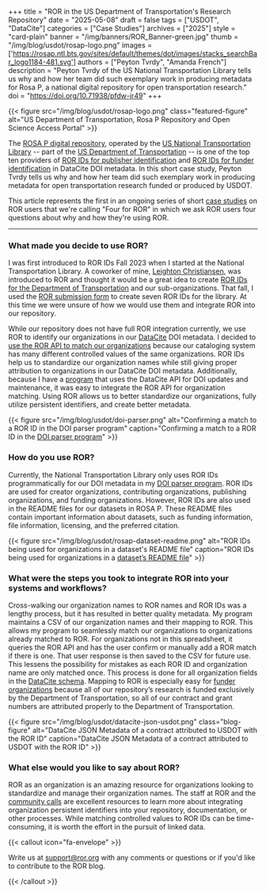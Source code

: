 +++ 
title = "ROR in the US Department of Transportation's Research Repository" 
date = "2025-05-08"
draft = false 
tags = ["USDOT", "DataCite"] 
categories = ["Case Studies"] 
archives = ["2025"]
style = "card-plain" 
banner = "/img/banners/ROR_Banner-green.jpg" 
thumb = "/img/blog/usdot/rosap-logo.png"
images = ['https://rosap.ntl.bts.gov/sites/default/themes/dot/images/stacks_searchBar_logo1184-481.svg']
authors = ["Peyton Tvrdy", "Amanda French"] 
description = "Peyton Tvrdy of the US National Transportation Library tells us why and how her team did such exemplary work in producing metadata for Rosa P, a national digital repository for open transportation research."
doi = "https://doi.org/10.71938/pfdw-jr49"
+++ 

{{< figure src="/img/blog/usdot/rosap-logo.png" class="featured-figure" alt="US Department of Transportation, Rosa P Repository and Open Science Access Portal" >}}

The [ROSA P digital repository](https://rosap.ntl.bts.gov/), operated by the [US National Transportation Library](https://ntl.bts.gov/ntl) -- part of the [US Department of Transportation](https://www.transportation.gov/) -- is one of the top ten providers of [ROR IDs for publisher identification](https://api.datacite.org/dois?query=publisher.publisherIdentifierScheme:ROR+OR+publisher.schemeUri:%22https://ror.org%22+OR+publisher.publisherIdentifier:*ror*&publisher=true&page[size]=0) and [ROR IDs for funder identification](https://api.datacite.org/dois?query=fundingReferences.funderIdentifierType:ROR&page%5Bsize%5D=0) in DataCite DOI metadata. In this short case study, Peyton Tvrdy tells us why and how her team did such exemplary work in producing metadata for open transportation research funded or produced by USDOT.

This article represents the first in an ongoing series of short [case studies](https://ror.org/categories/case-studies) on ROR users that we're calling "Four for ROR" in which we ask ROR users four questions about why and how they're using ROR.

---

### What made you decide to use ROR?

I was first introduced to ROR IDs Fall 2023 when I started at the National Transportation Library. A coworker of mine, [Leighton Christiansen](https://orcid.org/0000-0002-0543-4268), was introduced to ROR and thought it would be a great idea to create [ROR IDs for the Department of Transportation](https://ror.org/02xfw2e90) and our sub-organizations. That fall, I used the [ROR submission form](https://curation-request.ror.org) to create seven ROR IDs for the library. At this time we were unsure of how we would use them and integrate ROR into our repository. 

While our repository does not have full ROR integration currently, we use ROR to identify our organizations in our [DataCite](https://datacite.org) DOI metadata. I decided to [use the ROR API to match our organizations](https://ror.readme.io/docs/matching#match-organization-names-to-ror-ids-using-the-ror-api) because our cataloging system has many different controlled values of the same organizations. ROR IDs help us to standardize our organization names while still giving proper attribution to organizations in our DataCite DOI metadata. Additionally, because I have a [program](https://github.com/ptvrdy/doi-parser) that uses the DataCite API for DOI updates and maintenance, it was easy to integrate the ROR API for organization matching. Using ROR allows us to better standardize our organizations, fully utilize persistent identifiers, and create better metadata.

{{< figure src="/img/blog/usdot/doi-parser.png" alt="Confirming a match to a ROR ID in the DOI parser program" caption="Confirming a match to a ROR ID in the [DOI parser program](https://github.com/ptvrdy/doi-parser)" >}}


### How do you use ROR?

Currently, the National Transportation Library only uses ROR IDs programmatically for our DOI metadata in my [DOI parser program](https://github.com/ptvrdy/doi-parser). ROR IDs are used for creator organizations, contributing organizations, publishing organizations, and funding organizations. However, ROR IDs are also used in the README files for our datasets in ROSA P. These README files contain important information about datasets, such as funding information, file information, licensing, and the preferred citation. 

{{< figure src="/img/blog/usdot/rosap-dataset-readme.png" alt="ROR IDs being used for organizations in a dataset's README file" caption="ROR IDs being used for organizations in a [dataset’s README file](https://doi.org/10.21949/rb92-6j61)" >}}

### What were the steps you took to integrate ROR into your systems and workflows?

Cross-walking our organization names to ROR names and ROR IDs was a lengthy process, but it has resulted in better quality metadata. My program maintains a CSV of our organization names and their mapping to ROR. This allows my program to seamlessly match our organizations to organizations already matched to ROR. For organizations not in this spreadsheet, it queries the ROR API and has the user confirm or manually add a ROR match if there is one. That user response is then saved to the CSV for future use. This lessens the possibility for mistakes as each ROR ID and organization name are only matched once. This process is done for all organization fields in the [DataCite schema](https://datacite-metadata-schema.readthedocs.io/en/4.5/). Mapping to ROR is especially easy for [funder organizations](https://datacite-metadata-schema.readthedocs.io/en/4.5/properties/fundingreference/#funderidentifier) because all of our repository’s research is funded exclusively by the Department of Transportation, so all of our contract and grant numbers are attributed properly to the Department of Transportation.

{{< figure src="/img/blog/usdot/datacite-json-usdot.png" class="blog-figure" alt="DataCite JSON Metadata of a contract attributed to USDOT with the ROR ID" caption="DataCite JSON Metadata of a contract attributed to USDOT with the ROR ID" >}}

### What else would you like to say about ROR?

ROR as an organization is an amazing resource for organizations looking to standardize and manage their organization names. The staff at ROR and the [community calls](/events) are excellent resources to learn more about integrating organization persistent identifiers into your repository, documentation, or other processes. While matching controlled values to ROR IDs can be time-consuming, it is worth the effort in the pursuit of linked data.

{{< callout icon="fa-envelope" >}} 

Write us at support@ror.org with any comments or questions or if you'd like to contribute to the ROR blog. 

{{< /callout >}} 
